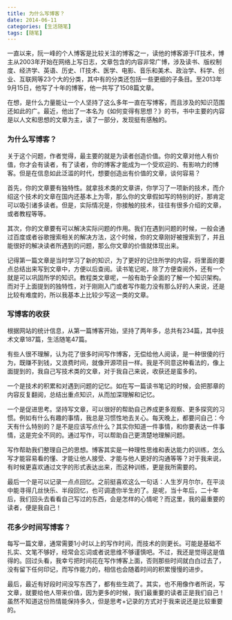 ```yaml
---
title: 为什么写博客？
date: 2014-06-11
categories: [生活随笔]
tags: [随笔]
---
```


一直以来，阮一峰的个人博客是比较关注的博客之一，读他的博客源于IT技术，博主从2003年开始在网络上写日志，文章包含的内容非常广博，涉及读书、版权制度、经济学、英语、历史、IT技术、医学、电影、音乐和美术、政治学、科学、创业、互联网等23个大的分类，其中有的分类还包括一些更细的子条目。至2013年9月15日，他写了十年的博客，他一共写了1508篇文章。

在想，是什么力量能让一个人坚持了这么多年一直在写博客，而且涉及的知识范围还如此的广。最近，他出了一本名为《如何变得有思想？》的书，书中主要的内容是以人文和思想的文章为主，读了一部分，发现挺有感触的。

### 为什么写博客？

关于这个问题，作者觉得，最主要的就是为读者创造价值。你的文章对他人有价值，你才会有读者，有了读者，你的博客才能成为一个受欢迎的、有影响力的博客。但是在信息如此泛滥的时代，想要创造出有价值的文章，谈何容易？

首先，你的文章要有独特性。就拿技术类的文章讲，你学习了一项新的技术，而介绍这个技术的文章在国内还基本上为零，那么你的文章假如写的特别的好，那肯定可以吸引诸多读者。但是，实际情况是，你接触的技术，往往有很多介绍的文章，或者教程等等。

其次，你的文章要有可以解决实际问题的作用。我们在遇到问题的时候，一般会通过百度或者谷歌搜索相关的解决方法，这个时候，你的文章刚好被搜索到了，并且能很好的解决读者所遇到的问题，那么你文章的价值就体现出来。

记得第一篇文章是当时学习了新的知识，为了更好的记住所学的内容，将里面的要点总结出来写到文章中，方便以后查阅。读书笔记呢，除了方便查阅外，还有一个就是可以巩固所学的知识。教程类文章呢，一般有助于全面的了解一个知识架构。而对于上面提到的独特性，对于刚刚入门或者写作能力没有那么好的人来说，还是比较有难度的，所以我基本上比较少写这一类的文章。

### 写博客的收获

根据网站的统计信息，从第一篇博客开始，坚持了两年多，总共有234篇，其中技术文章187篇，生活随笔47篇。

有些人很不理解，认为花了很多时间写作博客，无偿给他人阅读，是一种很傻的行为，既赚不到钱，又浪费时间，就像开源项目一样。我是不同意这种看法的，像上面提到的，我自己写技术类的文章，对于我自己来说，收获还是蛮多的。

一个是技术的积累和对遇到问题的记忆。如在写一篇读书笔记的时候，会把那章的内容反复翻阅，总结出重点知识，从而加深理解和记忆。

一个是促进思考。坚持写文章，可以很好的帮助自己养成更多观察、更多探究的习惯。例如有什么有趣的事情，我总是习惯性地去关心。每天晚上，都要问自己：今天有什么特别的？是不是应该写点什么？其实你知道一件事情，和你要表达一件事情，这是完全不同的。通过写作，可以帮助自己更清楚地理解问题。

写作帮助我们整理自己的思想。博客其实是一种理性思维和表达能力的训练，怎么写才能容易看的懂、才能让他人接受、才能与他人更好的沟通等等？对于我来说，有时候更喜欢通过文字的形式表达出来，而这种训练，更是我所需要的。

最后一个是可以记录一点点回忆。之前挺喜欢这么一句话：人生岁月尔尔，在平淡中能寻得几丝快乐、半段回忆，也可调遣你半生的了。是呢，当十年后，二十年后，我们回头去看看自己写过的东西，会是怎样的心情呢？而这里，我的最重要的读者，便是我自己！

### 花多少时间写博客？

每写一篇文章，通常需要1小时以上的写作时间，而技术的则更长。可能是基础不扎实、文笔不够好，经常会忘词或者说思维不够谨慎吧。不过，我还是觉得这是值得的。回过头看，我幸亏把时间花在写作博客上面，否则那些时间就白白过去了，没有留下任何印记，而写作能力的，相信也会随着时间的积累慢慢的进步。

最后，最近有好段时间没写东西了，都有些生疏了。其实，也不用像作者所说，写文章，就要给他人带来价值，因为更多的时候，我们最重要的读者正是我们自己！虽然不知道这份热情能保持多久，但是思考+记录的方式对于我来说还是比较重要的。
